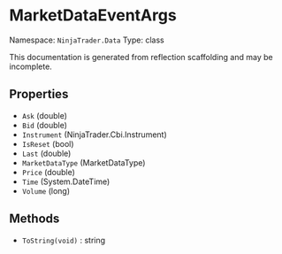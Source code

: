 # MarketDataEventArgs

Namespace: `NinjaTrader.Data`
Type: class

This documentation is generated from reflection scaffolding and may be incomplete.

## Properties
- `Ask` (double)
- `Bid` (double)
- `Instrument` (NinjaTrader.Cbi.Instrument)
- `IsReset` (bool)
- `Last` (double)
- `MarketDataType` (MarketDataType)
- `Price` (double)
- `Time` (System.DateTime)
- `Volume` (long)

## Methods
- `ToString(void)` : string
